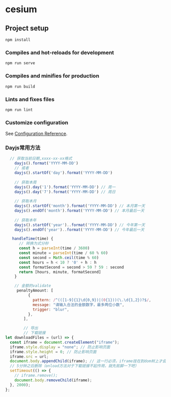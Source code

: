 # cesium

## Project setup
```
npm install
```

### Compiles and hot-reloads for development
```
npm run serve
```

### Compiles and minifies for production
```
npm run build
```

### Lints and fixes files
```
npm run lint
```

### Customize configuration
See [Configuration Reference](https://cli.vuejs.org/config/).
### Dayjs常用方法
```javascript
  // 获取当前日期,xxxx-xx-xx格式
    dayjs().format('YYYY-MM-DD')
    // 或者
    dayjs().startOf('day').format('YYYY-MM-DD')
 
    // 获取本周
    dayjs().day('1').format('YYYY-MM-DD') // 周一
    dayjs().day('7').format('YYYY-MM-DD') // 周日
 
    // 获取本月
    dayjs().startOf('month').format('YYYY-MM-DD') // 本月第一天
    dayjs().endOf('month').format('YYYY-MM-DD') // 本月最后一天
 
    // 获取本年
    dayjs().startOf('year')..format('YYYY-MM-DD') // 今年第一天
    dayjs().endOf('year')..format('YYYY-MM-DD') // 今年最后一天

   handleTime(time) {
      // 转换为式分秒
      const h = parseInt(time / 3600)
      const minute = parseInt(time / 60 % 60)
      const second = Math.ceil(time % 60)
      const hours = h < 10 ? '0' + h : h
      const formatSecond = second > 59 ? 59 : second
      return [hours, minute, formatSecond]
    }

    // 金额的validate
     penaltyAmount: [
          {
            pattern: /^(([1-9]{1}\d{0,9})|(0{1}))(\.\d{1,2})?$/,
            message: "请输入合法的金额数字，最多两位小数",
            trigger: "blur",
          },
        ],

        // 导出
        // 下载链接
let downloadFiles = (url) => {
  const iframe = document.createElement("iframe");
  iframe.style.display = "none"; // 防止影响页面
  iframe.style.height = 0; // 防止影响页面
  iframe.src = url;
  document.body.appendChild(iframe); // 这一行必须，iframe挂在到dom树上才会发请求
  // 5分钟之后删除（onload方法对于下载链接不起作用，就先抠脚一下吧）
  setTimeout(() => {
    // iframe.remove();
    document.body.removeChild(iframe);
  }, 2000);
};
